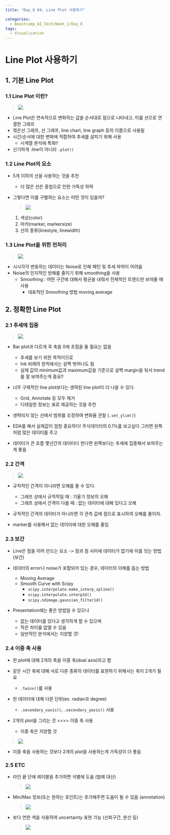 ```yaml
---
title: "Day_8 04. Line Plot 사용하기"

categories:
  - Boostcamp_AI_Tech/Week_2/Day_8
tags:
  - Visualization
---
```


# Line Plot 사용하기

## 1. 기본 Line Plot

### 1.1 Line Plot 이란?

> ![]({{site.url}}/assets/images/2021-08-11-20-27-14.png)

- Line Plot은 연속적으로 변화하는 값을 순서대로 점으로 나타내고, 이를 선으로 연결한 그래프
- 꺾은선 그래프, 선 그래프, line chart, line graph 등의 이름으로 사용됨
- 시간/순서에 대한 변화에 적합하여 추세를 살피기 위해 사용
  - 시계열 분석에 특화!!
- 신기하게 .line이 아니라 `.plot()`

### 1.2 Line Plot의 요소

- 5개 이하의 선을 사용하는 것을 추천
  - 더 많은 선은 중첩으로 인한 가독성 하락

- 그렇다면 이를 구별하는 요소는 어떤 것이 있을까?
    > ![]({{site.url}}/assets/images/2021-08-11-20-28-45.png)
  1. 색상(color)
  2. 마커(marker, markersize)
  3. 선의 종류(linestyle, linewidth)

### 1.3 Line Plot을 위한 전처리
> ![]({{site.url}}/assets/images/2021-08-11-20-30-41.png)
- 시시각각 변동하는 데이터는 Noise로 인해 패턴 및 추세 파악이 어려움
- Noise의 인지적인 방해를 줄이기 위해 smoothing을 사용
  - Smoothing : 어떤 구간에 대해서 평균을 내줘서 전체적인 트렌드만 보여줄 때 사용
    - 대표적인 Smoothing 방법 moving average

## 2. 정확한 Line Plot

### 2.1 추세에 집중

> ![]({{site.url}}/assets/images/2021-08-11-20-33-55.png)

- Bar plot과 다르게 꼭 축을 0에 초점을 둘 필요는 없음
  - 추세를 보기 위한 목적이므로
  - Ink 비례의 원칙에서는 살짝 벗어나도 됨
  - 실제 값의 minimum값과 maximum값을 기준으로 살짝 margin을 둬서 trend를 잘 보여주는게 중요!!

- 너무 구체적인 line plot보다는 생략된 line plot이 더 나을 수 있다.
  - Grid, Annotate 등 모두 제거
  - 디테일한 정보는 표로 제공하는 것을 추천

- 생략되지 않는 선에서 범위를 조정하여 변화율 관찰 (`.set_ylim()`)

- EDA를 해서 실제값이 엄청 중요하다! 주식데이터의 0.1%를 보고싶다 그러면 왼쪽처럼 많은 데이터를 주고
- 데이터가 큰 흐름 몇년간의 데이터다 한다면 왼쪽보다는 추세에 집중해서 보여주는게 좋음

### 2.2 간격

> ![]({{site.url}}/assets/images/2021-08-11-20-36-32.png)

- 규칙적인 간격이 아니라면 오해를 줄 수 있다.
  - 그래프 상에서 규칙적일 때 : 기울기 정보의 오해
  - 그래프 상에서 간격이 다를 때 : 없는 데이터에 대해 있다고 오해

- 규칙적인 간격의 데이터가 아니라면 각 관측 값에 점으로 표시하여 오해를 줄이자.

- marker를 사용해서 없는 데이터에 대한 오해를 줄임

### 2.3 보간

- Line은 점을 이어 만드는 요소 -> 점과 점 사이에 데이터가 없기에 이를 잇는 방법(보간)
- 데이터의 error나 noise가 포함되어 있는 경우, 데이터의 이해를 돕는 방법
  - Moving Average
  - Smooth Curve with Scipy
    - `scipy.interpolate.make_interp_spline()`
    - `scipy.interpolate.interp1d()`
    - `scipy.ndimage.gaussian_filter1d()`

- Presentation에는 좋은 방법일 수 있으나
  - 없는 데이터를 있다고 생각하게 할 수 있으며
  - 작은 차이를 없앨 수 있음
  - 일반적인 분석에서는 지양할 것!

### 2.4 이중 축 사용

- 한 plot에 대해 2개의 축을 이중 축(dual axis)라고 함
- 같은 시간 축에 대해 서로 다른 종류의 데이터를 표현하기 위해서는 축이 2개가 필요
  - `.twinx()`를 사용

- 한 데이터에 대해 다른 단위(ex. radian과 degree)
  - `.secondary_xaxis()`, `.secondary_yaxis()` 사용
- 2개의 plot을 그리는 것 >>>> 이중 축 사용
  - 이중 축은 지양할 것

> ![]({{site.url}}/assets/images/2021-08-11-20-41-02.png)

- 이중 축을 사용하는 것보다 2개의 plot을 사용하는게 가독성이 더 좋음

### 2.5 ETC

- 라인 끝 단에 레이블을 추가하면 식별에 도움 (범례 대신)
    > ![]({{site.url}}/assets/images/2021-08-11-20-42-09.png)

- Min/Max 정보(또는 원하는 포인트)는 추가해주면 도움이 될 수 있음 (annotation)
    > ![]({{site.url}}/assets/images/2021-08-11-20-43-01.png)

- 보다 연한 색을 사용하여 uncertainty 표현 가능 (신뢰구간, 분산 등)
    > ![]({{site.url}}/assets/images/2021-08-11-20-44-01.png)